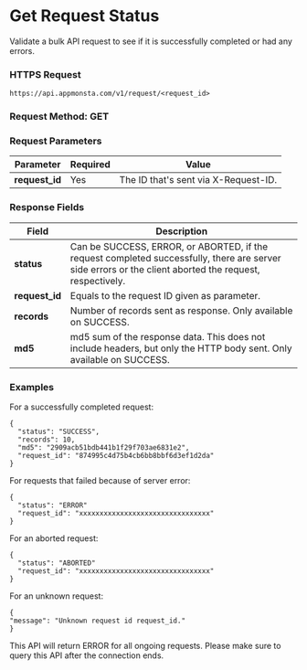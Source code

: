 # Get Request Status

Validate a bulk API request to see if it is successfully completed or had any errors.


### HTTPS Request

`https://api.appmonsta.com/v1/request/<request_id>`

### Request Method: GET

### Request Parameters

Parameter         | Required | Value
----------------- | -------- | -----------
**request_id**    | Yes      | The ID that's sent via X-Request-ID.

### Response Fields

Field                    | Description
------------------------ | -----------
**status**               | Can be SUCCESS, ERROR, or ABORTED, if the request completed successfully, there are server side errors or the client aborted the request, respectively.
**request_id**           | Equals to the request ID given as parameter.
**records**              | Number of records sent as response. Only available on SUCCESS.
**md5**                  | md5 sum of the response data. This does not include headers, but only the HTTP body sent. Only available on SUCCESS.

### Examples

For a successfully completed request:

```json--inline
{
  "status": "SUCCESS",
  "records": 10,
  "md5": "2909acb51bdb441b1f29f703ae6831e2",
  "request_id": "874995c4d75b4cb6bb8bbf6d3ef1d2da"
}
```

For requests that failed because of server error:

```json--inline
{
  "status": "ERROR"
  "request_id": "xxxxxxxxxxxxxxxxxxxxxxxxxxxxxxxx"
}
```

For an aborted request:

```json--inline
{
  "status": "ABORTED"
  "request_id": "xxxxxxxxxxxxxxxxxxxxxxxxxxxxxxxx"
}
```

For an unknown request:

```json--inline
{
"message": "Unknown request id request_id."
}
```

<aside class="warning">
This API will return ERROR for all ongoing requests. Please make sure to query this API after the connection ends.
</aside>
